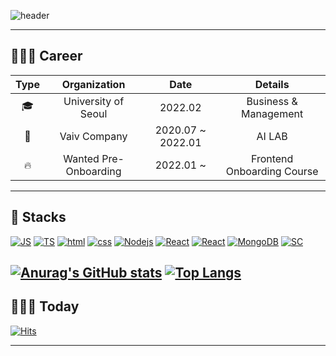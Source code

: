 <!--
**hoonjoo-park/hoonjoo-park** is a ✨ _special_ ✨ repository because its `README.md` (this file) appears on your GitHub profile.

Here are some ideas to get you started:

- 🔭 I’m currently working on ...
- 🌱 I’m currently learning ...
- 👯 I’m looking to collaborate on ...
- 🤔 I’m looking for help with ...
- 💬 Ask me about ...
- 📫 How to reach me: ...
- 😄 Pronouns: ...
- ⚡ Fun fact: ...
-->

![header](https://capsule-render.vercel.app/api?type=waving&color=auto&height=300&section=header&text=HoonJoo&fontSize=60&animation=fadeIn)

---

## 🏃🏻‍♂️ Career
| Type |      Organization     |        Date       |           Details          |
|:----:|:---------------------:|:-----------------:|:--------------------------:|
|   🎓  |  University of Seoul  |      2022.02      |    Business & Management   |
|   👔  |      Vaiv Company     | 2020.07 ~ 2022.01 |           AI LAB           |
|   🔥  | Wanted Pre-Onboarding |     2022.01 ~     | Frontend Onboarding Course |

---

## 🥑 Stacks
[![JS](https://img.shields.io/badge/JavaScript-F7DF1E?style=flat-square&logo=JavaScript&logoColor=black)](github.com/hoonjoo-park/chala)
[![TS](https://img.shields.io/badge/TypeScript-3178C6?style=flat-square&logo=TypeScript&logoColor=black)](github.com/hoonjoo-park/Type-Todo)
[![html](https://img.shields.io/badge/Html-E34F26?style=flat-square&logo=Html5&logoColor=white)](https://github.com/hoonjoo-park/pipi) 
[![css](https://img.shields.io/badge/CSS-1572B6?style=flat-square&logo=CSS3&logoColor=white)](https://github.com/hoonjoo-park/pipi)
[![Nodejs](https://img.shields.io/badge/Node.JS-339933?style=flat-square&logo=Node.JS&logoColor=ffffff)](github.com/hoonjoo-park/pipi)
[![React](https://img.shields.io/badge/React-61DAFB?style=flat-square&logo=React&logoColor=ffffff)](github.com/hoonjoo-park/pipi)
[![React](https://img.shields.io/badge/React%20Router-CA4245?style=flat-square&logo=ReactRouter&logoColor=ffffff)](github.com/hoonjoo-park/pipi)
[![MongoDB](https://img.shields.io/badge/MongoDB-47A248?style=flat-square&logo=MongoDB&logoColor=ffffff)](github.com/hoonjoo-park/pipi)
[![SC](https://img.shields.io/badge/Styled%20Components-DB7093?style=flat-square&logo=styled-components&logoColor=ffffff)](github.com/hoonjoo-park/pipi)

[![Anurag's GitHub stats](https://github-readme-stats.vercel.app/api?username=hoonjoo-park&show_icons=true)](https://github.com/anuraghazra/github-readme-stats)
[![Top Langs](https://github-readme-stats.vercel.app/api/top-langs/?username=hoonjoo-park&exclude_repo=github-readme-stats,hoonjoo-park.github.io&layout=compact)](https://github.com/anuraghazra/github-readme-stats)
---

## 🙇🏻‍♂️ Today
[![Hits](https://hits.seeyoufarm.com/api/count/incr/badge.svg?url=https%3A%2F%2Fgithub.com%2Fhoonjoo-park&count_bg=%23F5D042&title_bg=%230A174E&icon=&icon_color=%23E7E7E7&title=hits&edge_flat=false)](https://hits.seeyoufarm.com)

---

